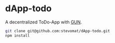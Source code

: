 # dApp-todo

A decentralized ToDo-App with [GUN](https://gun.eco/).

```sh
git clone git@github.com:stevomat/dApp-todo.git
npm install
```
